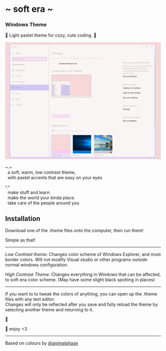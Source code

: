 # \~ soft era \~

### Windows Theme

🌸 Light pastel theme for cozy, cute coding. 🌱

![soft era syntax theme screenshot](screenshot.png)

\~.\~
<br>&nbsp;&nbsp;a soft, warm, low contrast theme,
<br>&nbsp;&nbsp;with pastel accents that are easy on your eyes

^.^
<br>&nbsp;&nbsp;make stuff and learn.
<br>&nbsp;&nbsp;make the world your kinda place.
<br>&nbsp;&nbsp;take care of the people around you
## Installation

Download one of the .theme files onto the computer, then run them!

Simple as that!

-----------------

*Low Contrast theme*: Changes color scheme of Windows Explorer, and most border colors. Will not modify Visual studio or other programs outside normal windows configuration.

*High Contrast Theme*: Changes everything in Windows that can be affected, to soft-era color scheme.  (May have some slight black spotting in places)

-----------------

If you want to to tweak the colors of anything, you can open up the .theme files with any text editor.  
Changes will only be reflected after you save and fully reload the theme by selecting another theme and returning to it. 


🌿

💾 enjoy <3

---

Based on colours by [@animalphase](https://twitter.com/animalphase)
